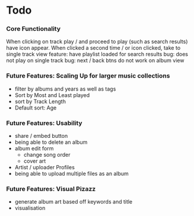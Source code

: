 # Todo

### Core Functionality

When clicking on track play / and proceed to play (such as search results)
have icon appear. When clicked a second time / or icon clicked, take to single track view
feature: have playlist loaded for search results
bug: does not play on single track
bug: next / back btns do not work on album view

### Future Features: Scaling Up for larger music collections

- filter by albums and years as well as tags
- Sort by Most and Least played
- sort by Track Length
- Default sort: Age

### Future Features: Usability

- share / embed button
- being able to delete an album
- album edit form
  - change song order
  - cover art
- Artist / uploader Profiles
- being able to upload multiple files as an album

### Future Features: Visual Pizazz

- generate album art based off keywords and title
- visualisation
